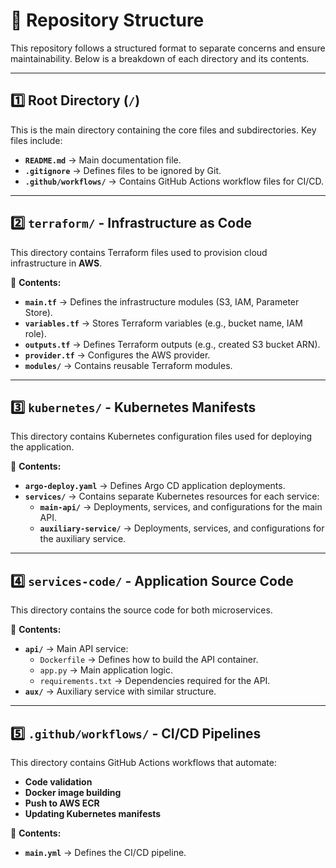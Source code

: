 # 📂 Repository Structure

This repository follows a structured format to separate concerns and ensure maintainability. Below is a breakdown of each directory and its contents.

---

## **1️⃣ Root Directory (`/`)**
This is the main directory containing the core files and subdirectories. Key files include:

- **`README.md`** → Main documentation file.
- **`.gitignore`** → Defines files to be ignored by Git.
- **`.github/workflows/`** → Contains GitHub Actions workflow files for CI/CD.

---

## **2️⃣ `terraform/` - Infrastructure as Code**
This directory contains Terraform files used to provision cloud infrastructure in **AWS**.

📂 **Contents:**
- **`main.tf`** → Defines the infrastructure modules (S3, IAM, Parameter Store).
- **`variables.tf`** → Stores Terraform variables (e.g., bucket name, IAM role).
- **`outputs.tf`** → Defines Terraform outputs (e.g., created S3 bucket ARN).
- **`provider.tf`** → Configures the AWS provider.
- **`modules/`** → Contains reusable Terraform modules.

---

## **3️⃣ `kubernetes/` - Kubernetes Manifests**
This directory contains Kubernetes configuration files used for deploying the application.

📂 **Contents:**
- **`argo-deploy.yaml`** → Defines Argo CD application deployments.
- **`services/`** → Contains separate Kubernetes resources for each service:
  - **`main-api/`** → Deployments, services, and configurations for the main API.
  - **`auxiliary-service/`** → Deployments, services, and configurations for the auxiliary service.


---

## **4️⃣ `services-code/` - Application Source Code**
This directory contains the source code for both microservices.

📂 **Contents:**
- **`api/`** → Main API service:
  - `Dockerfile` → Defines how to build the API container.
  - `app.py` → Main application logic.
  - `requirements.txt` → Dependencies required for the API.
- **`aux/`** → Auxiliary service with similar structure.

---

## **5️⃣ `.github/workflows/` - CI/CD Pipelines**
This directory contains GitHub Actions workflows that automate:
- **Code validation**
- **Docker image building**
- **Push to AWS ECR**
- **Updating Kubernetes manifests**

📂 **Contents:**
- **`main.yml`** → Defines the CI/CD pipeline.

